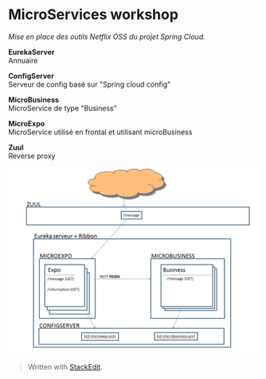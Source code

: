 MicroServices workshop
======================
*Mise en place des outils Netflix OSS du projet Spring Cloud.*

**EurekaServer**  
Annuaire

**ConfigServer**  
Serveur de config basé sur "Spring cloud config"

**MicroBusiness**  
MicroService de type "Business"

**MicroExpo**  
MicroService utilisé en frontal et utilisant microBusiness  

**Zuul**  
Reverse proxy  

![Overview](https://github.com/jejearri/microServicesWorkshop/blob/master/ms.jpg)

> Written with [StackEdit](https://stackedit.io/).